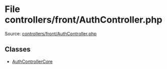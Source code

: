 File controllers/front/AuthController.php
=========

Source: [controllers/front/AuthController.php](https://github.com/PrestaShop/PrestaShop/blob/1.5.3.1/controllers/front/AuthController.php)


Classes
-------

* [AuthControllerCore](class.AuthControllerCore.md)

